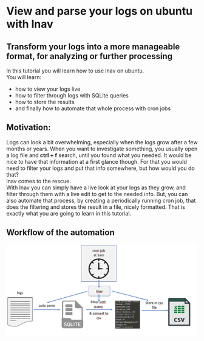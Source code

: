 # View and parse your logs on ubuntu with lnav
## Transform your logs into a more manageable format, for analyzing or further processing
In this tutorial you will learn how to use lnav on ubuntu. <br>
You will learn:
- how to view your logs live
- how to filter through logs with SQLite queries
- how to store the results
- and finally how to automate that whole process with cron jobs

## Motivation:
Logs can look a bit overwhelming, especially when the logs grow after a few months or years. 
When you want to investigate something, you usually open a log file and **ctrl + f** search, until you found what you needed. 
It would be nice to have that information at a first glance though. 
For that you would need to filter your logs and put that info somewhere, but how would you do that?<br>
lnav comes to the rescue.<br>
With lnav you can simply have a live look at your logs as they grow, and filter through them with a live edit to get to the needed info.
But, you can also automate that process, by creating a periodically running cron job, that does the filtering and stores the result in a file, nicely formatted.
That is exactly what you are going to learn in this tutorial.

## Workflow of the automation
![csv-workflow.PNG](./assets/csv-workflow.PNG)
